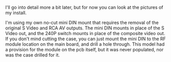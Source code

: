 I'll go into detail more a bit later, but for now you can look at the pictures of my install.

I'm using my own no-cut mini DIN mount that requires the removal of the original S Video and RCA AV outputs. The mini DIN mounts in place of the S Video out, and the 240P switch mounts in place of the composite video out. If you don't mind cutting the case, you can just mount the mini DIN to the RF module location on the main board, and drill a hole through. This model had a provision for the module on the pcb itself, but it was never populated, nor was the case drilled for it.
